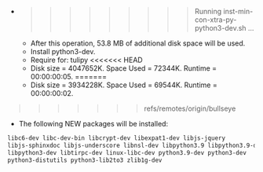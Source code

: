* >>>>>>>>> Running inst-min-con-xtra-py-python3-dev.sh ...
  * After this operation, 53.8 MB of additional disk space will be used.
  * Install python3-dev.
  * Require for: tulipy
<<<<<<< HEAD
  * Disk size = 4047652K. Space Used = 72344K. Runtime = 00:00:00:05.
=======
  * Disk size = 3934228K. Space Used = 69544K. Runtime = 00:00:00:02.
>>>>>>> refs/remotes/origin/bullseye
  * The following NEW packages will be installed:
  ```bash
libc6-dev libc-dev-bin libcrypt-dev libexpat1-dev libjs-jquery
libjs-sphinxdoc libjs-underscore libnsl-dev libpython3.9 libpython3.9-dev
libpython3-dev libtirpc-dev linux-libc-dev python3.9-dev python3-dev
python3-distutils python3-lib2to3 zlib1g-dev
  ```
